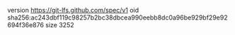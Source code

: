 version https://git-lfs.github.com/spec/v1
oid sha256:ac243dbf119c98257b2bc38dbcea990eebb8dc0a96be929bf29e92694f36e876
size 3252
